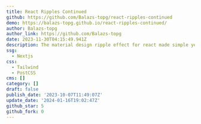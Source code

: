 ```yaml
---
title: React Ripples Continued
github: https://github.com/Balazs-topg/react-ripples-continued
demo: https://balazs-topg.github.io/react-ripples-continued/
author: Balazs-topg
author_link: https://github.com/Balazs-topg
date: 2023-11-30T04:15:49.941Z
description: The material design ripple effect for react made simple yet customisable
ssg:
  - Nextjs
css:
  - Tailwind
  - PostCSS
cms: []
category: []
draft: false
publish_date: '2023-10-07T11:49:07Z'
update_date: '2024-01-16T19:02:47Z'
github_star: 5
github_fork: 0
---
```

